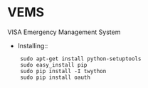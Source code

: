 VEMS
====

VISA Emergency Management System


* Installing::

```
    sudo apt-get install python-setuptools
    sudo easy_install pip
    sudo pip install -I twython
    sudo pip install oauth
```
